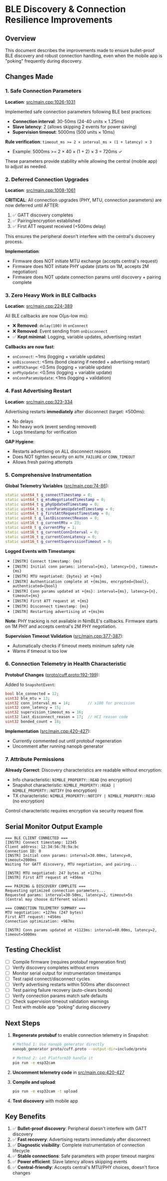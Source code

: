# BLE Discovery & Connection Resilience Improvements

## Overview

This document describes the improvements made to ensure bullet-proof BLE discovery and robust connection handling, even when the mobile app is "poking" frequently during discovery.

## Changes Made

### 1. Safe Connection Parameters

**Location**: [src/main.cpp:1026-1031](src/main.cpp#L1026-L1031)

Implemented safe connection parameters following BLE best practices:
- **Connection interval**: 30-50ms (24-40 units × 1.25ms)
- **Slave latency**: 2 (allows skipping 2 events for power saving)
- **Supervision timeout**: 5000ms (500 units × 10ms)

**Rule verification**: `timeout_ms >= 2 × interval_ms × (1 + latency) × 3`
- Example: 5000ms >= 2 × 40 × (1 + 2) × 3 = 720ms ✓

These parameters provide stability while allowing the central (mobile app) to adjust as needed.

### 2. Deferred Connection Upgrades

**Location**: [src/main.cpp:1008-1061](src/main.cpp#L1008-L1061)

**CRITICAL**: All connection upgrades (PHY, MTU, connection parameters) are now deferred until AFTER:
1. ✅ GATT discovery completes
2. ✅ Pairing/encryption established
3. ✅ First ATT request received (+500ms delay)

This ensures the peripheral doesn't interfere with the central's discovery process.

**Implementation**:
- Firmware does NOT initiate MTU exchange (accepts central's request)
- Firmware does NOT initiate PHY update (starts on 1M, accepts 2M negotiation)
- Firmware does NOT update connection params until discovery + pairing complete

### 3. Zero Heavy Work in BLE Callbacks

**Location**: [src/main.cpp:224-389](src/main.cpp#L224-L389)

All BLE callbacks are now O(µs-low ms):
- ❌ **Removed**: `delay(100)` in `onConnect`
- ❌ **Removed**: Event sending from `onDisconnect`
- ✅ **Kept minimal**: Logging, variable updates, advertising restart

**Callbacks are now fast**:
- `onConnect`: ~1ms (logging + variable updates)
- `onDisconnect`: <5ms (bond clearing if needed + advertising restart)
- `onMTUChange`: <0.5ms (logging + variable update)
- `onPhyUpdate`: <0.5ms (logging + variable update)
- `onConnParamsUpdate`: <1ms (logging + validation)

### 4. Fast Advertising Restart

**Location**: [src/main.cpp:323-334](src/main.cpp#L323-L334)

Advertising restarts **immediately** after disconnect (target: ≤500ms):
- No delays
- No heavy work (event sending removed)
- Logs timestamp for verification

**GAP Hygiene**:
- Restarts advertising on ALL disconnect reasons
- Does NOT tighten security on `AUTH_FAILURE` or `CONN_TIMEOUT`
- Allows fresh pairing attempts

### 5. Comprehensive Instrumentation

**Global Telemetry Variables** ([src/main.cpp:74-86](src/main.cpp#L74-L86)):
```cpp
static uint64_t g_connectTimestamp = 0;
static uint64_t g_mtuNegotiatedTimestamp = 0;
static uint64_t g_phyUpdatedTimestamp = 0;
static uint64_t g_connParamsUpdatedTimestamp = 0;
static uint64_t g_firstAttRequestTimestamp = 0;
static uint8_t g_lastDisconnectReason = 0;
static uint16_t g_currentMtu = 23;
static uint8_t g_currentPhy = 1;
static uint16_t g_currentConnInterval = 0;
static uint16_t g_currentConnLatency = 0;
static uint16_t g_currentSupervisionTimeout = 0;
```

**Logged Events with Timestamps**:
- `[INSTR] Connect timestamp: {ms}`
- `[INSTR] Initial conn params: interval={ms}, latency={n}, timeout={ms}`
- `[INSTR] MTU negotiated: {bytes} at +{ms}`
- `[INSTR] Authentication complete at +{ms}ms, encrypted={bool}, authenticated={bool}`
- `[INSTR] Conn params updated at +{ms}: interval={ms}, latency={n}, timeout={ms}`
- `[INSTR] First ATT request at +{ms}`
- `[INSTR] Disconnect timestamp: {ms}`
- `[INSTR] Restarting advertising at +{ms}ms`

**Note**: PHY tracking is not available in NimBLE's callbacks. Firmware starts on 1M PHY and accepts central's 2M PHY negotiation.

**Supervision Timeout Validation** ([src/main.cpp:377-387](src/main.cpp#L377-L387)):
- Automatically checks if timeout meets minimum safety rule
- Warns if timeout is too low

### 6. Connection Telemetry in Health Characteristic

**Protobuf Changes** ([proto/cuff.proto:192-199](proto/cuff.proto#L192-L199)):

Added to `SnapshotEvent`:
```protobuf
bool ble_connected = 12;
uint32 ble_mtu = 13;
uint32 conn_interval_ms = 14;        // x100 for precision
uint32 conn_latency = 15;
uint32 supervision_timeout_ms = 16;
uint32 last_disconnect_reason = 17;  // HCI reason code
uint32 bonded_count = 18;
```

**Implementation** ([src/main.cpp:420-427](src/main.cpp#L420-L427)):
- Currently commented out until protobuf regeneration
- Uncomment after running nanopb generator

### 7. Attribute Permissions

**Already Correct**: Discovery characteristics are readable without encryption:
- Info characteristic: `NIMBLE_PROPERTY::READ` (no encryption)
- Snapshot characteristic: `NIMBLE_PROPERTY::READ | NIMBLE_PROPERTY::NOTIFY` (no encryption)
- TX characteristic: `NIMBLE_PROPERTY::NOTIFY | NIMBLE_PROPERTY::READ` (no encryption)

Control characteristic requires encryption via security request flow.

## Serial Monitor Output Example

```
=== BLE CLIENT CONNECTED ===
[INSTR] Connect timestamp: 12345
Client address: 12:34:56:78:9a:bc
Connection ID: 0
[INSTR] Initial conn params: interval=30.00ms, latency=0, timeout=2000ms
Waiting for GATT discovery, MTU negotiation, and pairing...

[INSTR] MTU negotiated: 247 bytes at +127ms
[INSTR] First ATT request at +456ms

=== PAIRING & DISCOVERY COMPLETE ===
Requesting optimized connection parameters...
Requested params: interval=30-50ms, latency=2, timeout=5s
(Central may choose different values)

=== CONNECTION TELEMETRY SUMMARY ===
MTU negotiation: +127ms (247 bytes)
First ATT request: +456ms
Connection optimization: +987ms

[INSTR] Conn params updated at +1123ms: interval=40.00ms, latency=2, timeout=5000ms
```

## Testing Checklist

- [ ] Compile firmware (requires protobuf regeneration first)
- [ ] Verify discovery completes without errors
- [ ] Monitor serial output for instrumentation timestamps
- [ ] Test rapid connect/disconnect cycles
- [ ] Verify advertising restarts within 500ms after disconnect
- [ ] Test pairing failure recovery (auto-clears bonds)
- [ ] Verify connection params match safe defaults
- [ ] Check supervision timeout validation warnings
- [ ] Test with mobile app "poking" during discovery

## Next Steps

1. **Regenerate protobuf** to enable connection telemetry in Snapshot:
   ```bash
   # Method 1: Use nanopb_generator directly
   nanopb_generator proto/cuff.proto --output-dir=include/proto

   # Method 2: Let PlatformIO handle it
   pio run -e esp32cam
   ```

2. **Uncomment telemetry code** in [src/main.cpp:420-427](src/main.cpp#L420-L427)

3. **Compile and upload**:
   ```bash
   pio run -e esp32cam -t upload
   ```

4. **Test discovery** with mobile app

## Key Benefits

1. ✅ **Bullet-proof discovery**: Peripheral doesn't interfere with GATT discovery
2. ✅ **Fast recovery**: Advertising restarts immediately after disconnect
3. ✅ **Diagnostic visibility**: Complete instrumentation of connection lifecycle
4. ✅ **Stable connections**: Safe parameters with proper timeout margins
5. ✅ **Power efficient**: Slave latency allows skipping events
6. ✅ **Central-friendly**: Accepts central's MTU/PHY choices, doesn't force changes
